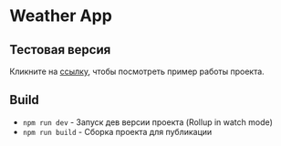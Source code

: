# Weather App

## Тестовая версия

Кликните на [ccылку](./build), чтобы посмотреть пример работы проекта.

## Build
- `npm run dev` - Запуск дев версии проекта (Rollup in watch mode)
- `npm run build` - Сборка проекта для публикации